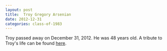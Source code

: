 ```yaml
---
layout: post
title:  Troy Gregory Arsenian
date: 2012-12-31
categories: class-of-1983
---
```

Troy passed away on December 31, 2012. He was 48 years old. A tribute to Troy's life can be found [here](http://tinyurl.com/odpsvhw).
